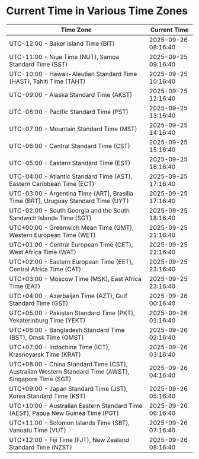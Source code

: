 # Current Time in Various Time Zones

| Time Zone | Current Time |
|-----------|--------------|
| UTC-12:00 - Baker Island Time (BIT) | 2025-09-26 08:16:40 |
| UTC-11:00 - Niue Time (NUT), Samoa Standard Time (SST) | 2025-09-25 09:16:40 |
| UTC-10:00 - Hawaii-Aleutian Standard Time (HAST), Tahiti Time (TAHT) | 2025-09-25 10:16:40 |
| UTC-09:00 - Alaska Standard Time (AKST) | 2025-09-25 12:16:40 |
| UTC-08:00 - Pacific Standard Time (PST) | 2025-09-25 13:16:40 |
| UTC-07:00 - Mountain Standard Time (MST) | 2025-09-25 14:16:40 |
| UTC-06:00 - Central Standard Time (CST) | 2025-09-25 15:16:40 |
| UTC-05:00 - Eastern Standard Time (EST) | 2025-09-25 16:16:40 |
| UTC-04:00 - Atlantic Standard Time (AST), Eastern Caribbean Time (ECT) | 2025-09-25 17:16:40 |
| UTC-03:00 - Argentina Time (ART), Brasília Time (BRT), Uruguay Standard Time (UYT) | 2025-09-25 17:16:40 |
| UTC-02:00 - South Georgia and the South Sandwich Islands Time (SGT) | 2025-09-25 18:16:40 |
| UTC±00:00 - Greenwich Mean Time (GMT), Western European Time (WET) | 2025-09-25 21:16:40 |
| UTC+01:00 - Central European Time (CET), West Africa Time (WAT) | 2025-09-25 22:16:40 |
| UTC+02:00 - Eastern European Time (EET), Central Africa Time (CAT) | 2025-09-25 23:16:40 |
| UTC+03:00 - Moscow Time (MSK), East Africa Time (EAT) | 2025-09-25 23:16:40 |
| UTC+04:00 - Azerbaijan Time (AZT), Gulf Standard Time (GST) | 2025-09-26 00:16:40 |
| UTC+05:00 - Pakistan Standard Time (PKT), Yekaterinburg Time (YEKT) | 2025-09-26 01:16:40 |
| UTC+06:00 - Bangladesh Standard Time (BST), Omsk Time (OMST) | 2025-09-26 02:16:40 |
| UTC+07:00 - Indochina Time (ICT), Krasnoyarsk Time (KRAT) | 2025-09-26 03:16:40 |
| UTC+08:00 - China Standard Time (CST), Australian Western Standard Time (AWST), Singapore Time (SGT) | 2025-09-26 04:16:40 |
| UTC+09:00 - Japan Standard Time (JST), Korea Standard Time (KST) | 2025-09-26 05:16:40 |
| UTC+10:00 - Australian Eastern Standard Time (AEST), Papua New Guinea Time (PGT) | 2025-09-26 06:16:40 |
| UTC+11:00 - Solomon Islands Time (SBT), Vanuatu Time (VUT) | 2025-09-26 07:16:40 |
| UTC+12:00 - Fiji Time (FJT), New Zealand Standard Time (NZST) | 2025-09-26 08:16:40 |
